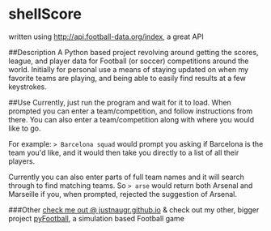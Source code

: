 # shellScore
written using http://api.football-data.org/index, a great API

##Description
A Python based project revolving around getting the scores, league, and player data for Football (or soccer) competitions around the world. Initially for personal use a means of staying updated on when my favorite teams are playing, and being able to easily find results at a few keystrokes.

##Use
Currently, just run the program and wait for it to load. When prompted you can enter a team/competition, and follow instructions from there. You can also enter a team/competition along with where you would like to go. 

For example:
`> Barcelona squad` would prompt you asking if Barcelona is the team you'd like, and it would then take you directly to a list of all their players.

Currently you can also enter parts of full team names and it will search through to find matching teams. So `> arse` would return both Arsenal and Marseille if you, when prompted, rejected the suggestion of Arsenal.


###Other
[check me out @ justnaugr.github.io](http://justnaugr.github.io) & check out my other, bigger project [pyFootball](https://github.com/JustnAugr/pyFootball), a simulation based Football game
